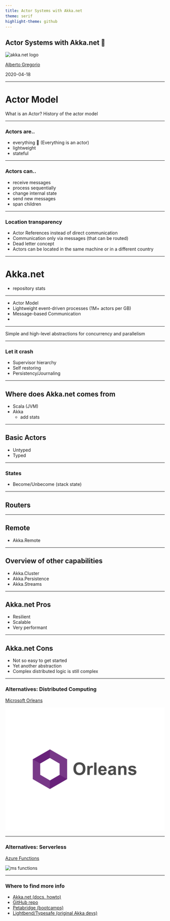 ```yaml
---
title: Actor Systems with Akka.net
theme: serif
highlight-theme: github
---
```


## Actor Systems with Akka.net 💫

![akka.net logo](https://getakka.net/Images/akkalogo.png)

[Alberto Gregorio](https://albertogregorio.com)

2020-04-18

---

# Actor Model

What is an Actor?
History of the actor model

----

### Actors are..

- everything 🦄 (Everything is an actor)
- lightweight
- stateful

----

### Actors can..

- receive messages 
 - process sequentially
- change internal state
- send new messages
- span children

----

### Location transparency

- Actor References instead of direct communication
- Communication only via messages (that can be routed)
- Dead letter concept
- Actors can be located in the same machine or in a different country

---

# Akka.net

- repository stats

----

- Actor Model
- Lightweight event-driven processes (1M+ actors per GB)
- Message-based Communication
- 

----

Simple and high-level abstractions for concurrency and parallelism

----

### Let it crash

- Supervisor hierarchy
- Self restoring
- Persistency/Journaling

----

## Where does Akka.net comes from

- Scala (JVM)
- Akka 
  - add stats

----

## Basic Actors

- Untyped
- Typed

----

### States

- Become/Unbecome (stack state)


----

## Routers

----

## Remote

- Akka.Remote

-----

## Overview of other capabilities

- Akka.Cluster
- Akka.Persistence
- Akka.Streams

----

## Akka.net Pros

- Resilient
- Scalable
- Very performant

----

## Akka.net Cons

- Not so easy to get started
- Yet another abstraction
- Complex distributed logic is still complex

----

### Alternatives: Distributed Computing

[Microsoft Orleans](https://dotnet.github.io/orleans/)

![ms orleans](https://raw.githubusercontent.com/dotnet/orleans/gh-pages/assets/logo_full.png)

----

### Alternatives: Serverless

[Azure Functions](https://azure.microsoft.com/de-de/services/functions/)

![ms functions](https://blog.palfinger.ag/wp-content/uploads/2018/10/0_SboqG9ze_J63PJ2i-696x310.png")

----

### Where to find more info

- [Akka.net (docs, howto)](http://getakka.net)
- [GitHub repo](https://github.com/akkadotnet/akka.net)
- [Petabridge (bootcamps)](http://akka.net)
- [Lightbend/Typesafe (original Akka devs)](https://www.lightbend.com/akka-platform)
